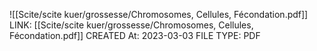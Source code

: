 ![[Scite/scite kuer/grossesse/Chromosomes, Cellules, Fécondation.pdf]]
LINK: [[Scite/scite kuer/grossesse/Chromosomes, Cellules, Fécondation.pdf]]
CREATED At: 2023-03-03
FILE TYPE: PDF
